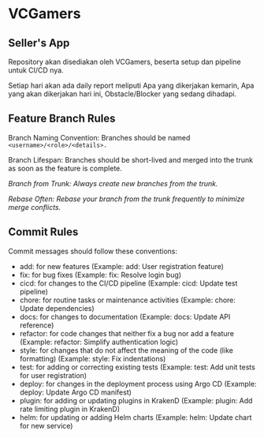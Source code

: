 # VCGamers



## Seller's App

Repository akan disediakan oleh VCGamers, beserta setup dan pipeline untuk CI/CD nya.

Setiap hari akan ada daily report meliputi Apa yang dikerjakan kemarin, Apa yang akan dikerjakan hari ini, Obstacle/Blocker yang sedang dihadapi.

## Feature Branch Rules

Branch Naming Convention: Branches should be named `<username>/<role>/<details>.`

Branch Lifespan: Branches should be short-lived and merged into the trunk as soon as the feature is complete.

*Branch from Trunk: Always create new branches from the trunk.*

*Rebase Often: Rebase your branch from the trunk frequently to minimize merge conflicts.*

## Commit Rules

Commit messages should follow these conventions:

- add: for new features (Example: add: User registration feature)
- fix: for bug fixes (Example: fix: Resolve login bug)
- cicd: for changes to the CI/CD pipeline (Example: cicd: Update test pipeline)
- chore: for routine tasks or maintenance activities (Example: chore: Update dependencies)
- docs: for changes to documentation (Example: docs: Update API reference)
- refactor: for code changes that neither fix a bug nor add a feature (Example: refactor: Simplify authentication logic)
- style: for changes that do not affect the meaning of the code (like formatting) (Example: style: Fix indentations)
- test: for adding or correcting existing tests (Example: test: Add unit tests for user registration)
- deploy: for changes in the deployment process using Argo CD (Example: deploy: Update Argo CD manifest)
- plugin: for adding or updating plugins in KrakenD (Example: plugin: Add rate limiting plugin in KrakenD)
- helm: for updating or adding Helm charts (Example: helm: Update chart for new service)